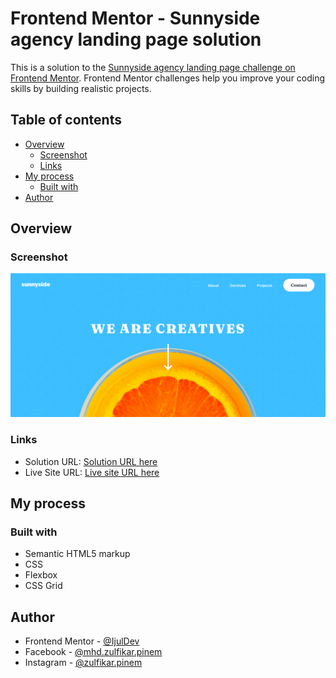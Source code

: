 # Frontend Mentor - Sunnyside agency landing page solution

This is a solution to the [Sunnyside agency landing page challenge on Frontend Mentor](https://www.frontendmentor.io/challenges/sunnyside-agency-landing-page-7yVs3B6ef). Frontend Mentor challenges help you improve your coding skills by building realistic projects.

## Table of contents

- [Overview](#overview)
  - [Screenshot](#screenshot)
  - [Links](#links)
- [My process](#my-process)
  - [Built with](#built-with)
- [Author](#author)

## Overview

### Screenshot

![](./screenshot.png)

### Links

- Solution URL: [Solution URL here](https://github.com/IjulDev/sunnyside-agency-landing-page)
- Live Site URL: [Live site URL here](https://ijuldev.github.io/sunnyside-agency-landing-page/)

## My process

### Built with

- Semantic HTML5 markup
- CSS
- Flexbox
- CSS Grid

## Author

- Frontend Mentor - [@IjulDev](https://www.frontendmentor.io/profile/IjulDev)
- Facebook - [@mhd.zulfikar.pinem](https://www.facebook.com/mhd.zulfikar.pinem)
- Instagram - [@zulfikar.pinem](https://www.instagram.com/zulfikar.pinem)
